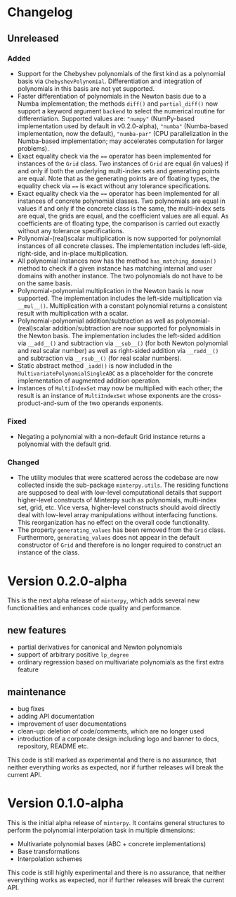 # Changelog

## Unreleased

### Added

- Support for the Chebyshev polynomials of the first kind as a polynomial basis
  via `ChebyshevPolynomial`. Differentiation and integration of polynomials in
  this basis are not yet supported.
- Faster differentiation of polynomials in the Newton basis due to a Numba 
  implementation; the methods `diff()` and `partial_diff()` now support
  a keyword argument `backend` to select the numerical routine for
  differentiation. Supported values are: `"numpy"` (NumPy-based implementation
  used by default in v0.2.0-alpha), `"numba"` (Numba-based implementation,
  now the default), `"numba-par"` (CPU parallelization in the Numba-based
  implementation; may accelerates computation for larger problems).
- Exact equality check via the `==` operator has been implemented for instances
  of the `Grid` class. Two instances of `Grid` are equal (in values) if and
  only if both the underlying multi-index sets and generating points are
  equal. Note that as the generating points are of floating types, the equality
  check via `==` is exact without any tolerance specifications.
- Exact equality check via the `==` operator has been implemented for all
  instances of concrete polynomial classes. Two polynomials are equal in values
  if and only if the concrete class is the same, the multi-index sets are
  equal, the grids are equal, and the coefficient values are all equal.
  As coefficients are of floating type, the comparison is carried out exactly
  without any tolerance specifications.
- Polynomial-(real)scalar multiplication is now supported for polynomial
  instances of all concrete classes. The implementation includes left-side,
  right-side, and in-place multiplication.
- All polynomial instances now has the method `has_matching_domain()` method
  to check if a given instance has matching internal and user domains with
  another instance. The two polynomials do not have to be on the same basis.
- Polynomial-polynomial multiplication in the Newton basis is now supported.
  The implementation includes the left-side multiplication via `__mul__()`.
  Multiplication with a constant polynomial returns a consistent result with
  multiplication with a scalar.
- Polynomial-polynomial addition/subtraction as well as polynomial-(real)scalar
  addition/subtraction are now supported for polynomials in the Newton basis.
  The implementation includes the left-sided addition via `__add__()` and
  subtraction via `__sub__()` (for both Newton polynomial and real scalar 
  number) as well as right-sided addition via `__radd__()` and subtraction via 
  `__rsub__()` (for real scalar numbers).
- Static abstract method `_iadd()` is now included in the
  `MultivariatePolynomialSingleABC` as a placeholder for the concrete
  implementation of augmented addition operation.
- Instances of `MultiIndexSet` may now be multiplied with each other;
  the result is an instance of `MultiIndexSet` whose exponents are
  the cross-product-and-sum of the two operands exponents.

### Fixed

- Negating a polynomial with a non-default Grid instance returns a polynomial
  with the default grid.

### Changed

- The utility modules that were scattered across the codebase are now
  collected inside the sub-package `minterpy.utils`. The residing functions
  are supposed to deal with low-level computational details that support
  higher-level constructs of Minterpy such as polynomials, multi-index set,
  grid, etc. Vice versa, higher-level constructs should avoid directly
  deal with low-level array manipulations without interfacing functions.
  This reorganization has no effect on the overall code functionality.
- The property `generating_values` has been removed from the `Grid` class.
  Furthermore, `generating_values` does not appear in the default constructor
  of `Grid` and therefore is no longer required to construct an instance of
  the class.

# Version 0.2.0-alpha
This is the next alpha release of `minterpy`, which adds several
new functionalities and enhances code quality and performance.

## new features

- partial derivatives for canonical and Newton polynomials
- support of arbitrary positive `lp_degree` 
- ordinary regression based on multivariate polynomials
  as the first extra feature

## maintenance

- bug fixes
- adding API documentation
- improvement of user documentations
- clean-up: deletion of code/comments, which are no longer used
- introduction of a corporate design including logo and banner to docs, 
  repository, README etc.

This code is still marked as experimental and there is no assurance,
that neither everything works as expected,
nor if further releases will break the current API.


# Version 0.1.0-alpha

This is the initial alpha release of `minterpy`.
It contains general structures to perform the polynomial interpolation task
in multiple dimensions:
 
- Multivariate polynomial bases (ABC + concrete implementations)
- Base transformations
- Interpolation schemes

This code is still highly experimental and there is no assurance,
that neither everything works as expected,
nor if further releases will break the current API.
